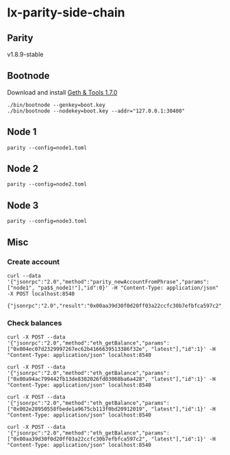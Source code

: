 # lx-parity-side-chain

## Parity

v1.8.9-stable

## Bootnode

Download and install [Geth & Tools 1.7.0](https://ethereum.github.io/go-ethereum/downloads/)

```
./bin/bootnode --genkey=boot.key
./bin/bootnode --nodekey=boot.key --addr="127.0.0.1:30400"
```

## Node 1

```
parity --config=node1.toml
```

## Node 2

```
parity --config=node2.toml
```

## Node 3

```
parity --config=node3.toml
```

## Misc
### Create account
```
curl --data '{"jsonrpc":"2.0","method":"parity_newAccountFromPhrase","params":["node1", "pa$$_node1!"],"id":0}' -H "Content-Type: application/json" -X POST localhost:8540

{"jsonrpc":"2.0","result":"0x00aa39d30f0d20ff03a22ccfc30b7efbfca597c2","id":0}
```

### Check balances
```
curl -X POST --data '{"jsonrpc":"2.0","method":"eth_getBalance","params":["0x004ec07d2329997267ec62b4166639513386f32e", "latest"],"id":1}' -H "Content-Type: application/json" localhost:8540

curl -X POST --data '{"jsonrpc":"2.0","method":"eth_getBalance","params":["0x00a94ac799442fb13de8302026fd03068ba6a428", "latest"],"id":1}' -H "Content-Type: application/json" localhost:8540

curl -X POST --data '{"jsonrpc":"2.0","method":"eth_getBalance","params":["0x002e28950558fbede1a9675cb113f0bd20912019", "latest"],"id":1}' -H "Content-Type: application/json" localhost:8540

curl -X POST --data '{"jsonrpc":"2.0","method":"eth_getBalance","params":["0x00aa39d30f0d20ff03a22ccfc30b7efbfca597c2", "latest"],"id":1}' -H "Content-Type: application/json" localhost:8540

```
